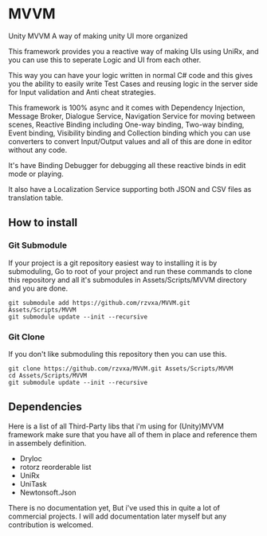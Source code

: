 # MVVM
Unity MVVM
A way of making unity UI more organized

This framework provides you a reactive way of making UIs using UniRx, and you can use this to seperate Logic and UI from each other.

This way you can have your logic written in normal C# code and this gives you the ability to easily write Test Cases and reusing logic in the server side for Input validation and Anti cheat strategies.

This framework is 100% async and it comes with Dependency Injection, Message Broker, Dialogue Service, Navigation Service for moving between scenes, Reactive Binding including One-way binding, Two-way binding, Event binding, Visibility binding and Collection binding which you can use converters to convert Input/Output values and all of this are done in editor without any code.

It's have Binding Debugger for debugging all these reactive binds in edit mode or playing.

It also have a Localization Service supporting both JSON and CSV files as translation table.

## How to install
### Git Submodule
If your project is a git repository easiest way to installing it is by submoduling, Go to root of your project and run these commands to clone this repository and all it's submodules in Assets/Scripts/MVVM directory and you are done.
```
git submodule add https://github.com/rzvxa/MVVM.git Assets/Scripts/MVVM
git submodule update --init --recursive
```
### Git Clone
If you don't like submoduling this repository then you can use this.
```
git clone https://github.com/rzvxa/MVVM.git Assets/Scripts/MVVM
cd Assets/Scripts/MVVM
git submodule update --init --recursive
```
## Dependencies
Here is a list of all Third-Party libs that i'm using for (Unity)MVVM framework make sure that you have all of them in place and reference them in assembely definition.
* DryIoc
* rotorz reorderable list
* UniRx
* UniTask
* Newtonsoft.Json

There is no documentation yet, But i've used this in quite a lot of commercial projects. I will add documentation later myself but any contribution is welcomed.
